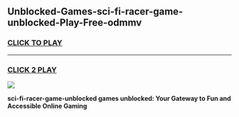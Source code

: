 
## Unblocked-Games-sci-fi-racer-game-unblocked-Play-Free-odmmv
<h3>
<a href="https://premium76.site?title=sci-fi-racer-game-unblocked&ref=18A">CLICK TO PLAY</a></h3>
<hr>

<h3>
<a href="https://premium76.site?title=sci-fi-racer-game-unblocked&ref=18A">CLICK 2 PLAY</a>
  
</h3>

<a href="https://premium76.site?title=sci-fi-racer-game-unblocked&ref=18A"><img src="https://clearcache.store/games.png"></a>


**sci-fi-racer-game-unblocked games unblocked: Your Gateway to Fun and Accessible Online Gaming**
